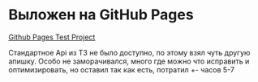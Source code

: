 # Выложен на GitHub Pages

[Github Pages Test Project](https://vladislavgupalodev.github.io/test-project-2/)


Стандартное Api из ТЗ не было доступно, по этому взял чуть другую апишку. Особо не заморачивался, много где можно что исправить и оптимизировать, но оставил так как есть, потратил +- часов 5-7
